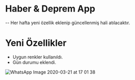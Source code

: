 # Haber & Deprem App
-- Her hafta yeni özellik eklenip güncellenmiş hali atılacaktır.

# Yeni Özellikler
  - Uygun renkler kullanıldı. 
  - Gün durumu eklendi. 

![WhatsApp Image 2020-03-21 at 17 01 38](https://user-images.githubusercontent.com/43873156/77652252-03975300-6f7f-11ea-89f9-fd20a6fdaec7.jpeg)
